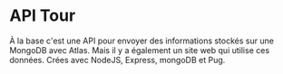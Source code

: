 # API Tour

À la base c'est une API pour envoyer des informations stockés sur une MongoDB avec Atlas.
Mais il y a également un site web qui utilise ces données.
Crées avec NodeJS, Express, mongoDB et Pug.
